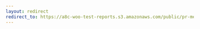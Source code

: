 ```yaml
---
layout: redirect
redirect_to: https://a8c-woo-test-reports.s3.amazonaws.com/public/pr-merge/40749/api/index.html
---
```

